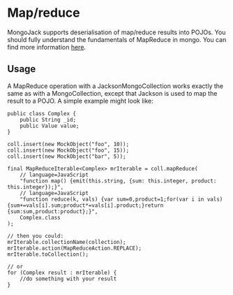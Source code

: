 Map/reduce
==========

MongoJack supports deserialisation of map/reduce results into POJOs.  You should fully understand the fundamentals of MapReduce in mongo.  You can find more information
[here](https://docs.mongodb.com/manual/core/map-reduce/).

Usage
-----
A MapReduce operation with a JacksonMongoCollection works exactly the same as with a MongoCollection, except that Jackson is used to map the result to a POJO.  A simple example might look like:

    public class Complex {
        public String _id;
        public Value value;
    }
    
    coll.insert(new MockObject("foo", 10));
    coll.insert(new MockObject("foo", 15));
    coll.insert(new MockObject("bar", 5));
    
    final MapReduceIterable<Complex> mrIterable = coll.mapReduce(
        // language=JavaScript
        "function map() {emit(this.string, {sum: this.integer, product: this.integer});}",
        // language=JavaScript
        "function reduce(k, vals) {var sum=0,product=1;for(var i in vals){sum+=vals[i].sum;product*=vals[i].product;}return {sum:sum,product:product};}",
        Complex.class
    );

    // then you could:
    mrIterable.collectionName(collection);
    mrIterable.action(MapReduceAction.REPLACE);
    mrIterable.toCollection();
    
    // or
    for (Complex result : mrIterable) {
        //do something with your result
    }
